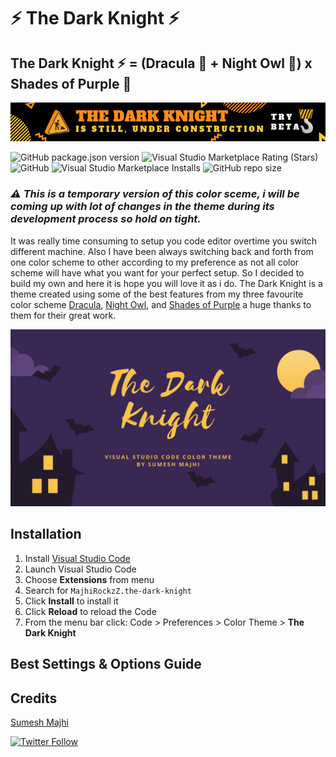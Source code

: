 # ⚡ The Dark Knight ⚡

## The Dark Knight ⚡ = (Dracula 👻 + Night Owl 🦉) x Shades of Purple 🍇

![construction](./assets/uc.png)

![GitHub package.json version](https://img.shields.io/github/package-json/v/MajhiRockzZ/the-dark-knight)
![Visual Studio Marketplace Rating (Stars)](https://img.shields.io/visual-studio-marketplace/stars/MajhiRockzZ.the-dark-knight)
![GitHub](https://img.shields.io/github/license/MajhiRockzZ/the-dark-knight)
![Visual Studio Marketplace Installs](https://img.shields.io/visual-studio-marketplace/i/MajhiRockzZ.the-dark-knight)
![GitHub repo size](https://img.shields.io/github/repo-size/MajhiRockzZ/the-dark-knight)

### *⚠ This is a temporary version of this color sceme, i will be coming up with lot of changes in the theme during its development process so hold on tight.*

It was really time consuming to setup you code editor overtime you switch different machine. Also I have been always switching back and forth from one color scheme to other according to my preference as not all color scheme will have what you want for your perfect setup. So I decided to build my own and here it is hope you will love it as i do. The Dark Knight is a theme created using some of the best features from my three favourite color scheme [Dracula](https://github.com/dracula/visual-studio-code), [Night Owl](https://github.com/sdras/night-owl-vscode-theme), and [Shades of Purple](https://github.com/ahmadawais/shades-of-purple-vscode) a huge thanks to them for their great work. 

![main](./assets/main.gif)

## Installation

1. Install [Visual Studio Code](https://code.visualstudio.com/)
2. Launch Visual Studio Code
3. Choose **Extensions** from menu
4. Search for `MajhiRockzZ.the-dark-knight`
5. Click **Install** to install it
6. Click **Reload** to reload the Code
7. From the menu bar click: Code > Preferences > Color Theme > **The Dark Knight**

## Best Settings & Options Guide

## Credits

[Sumesh Majhi](https://github.com/MajhiRockzZ)

[![Twitter Follow](https://img.shields.io/twitter/follow/MajhiRockzZ?style=social)](https://twitter.com/MajhiRockzZ)
